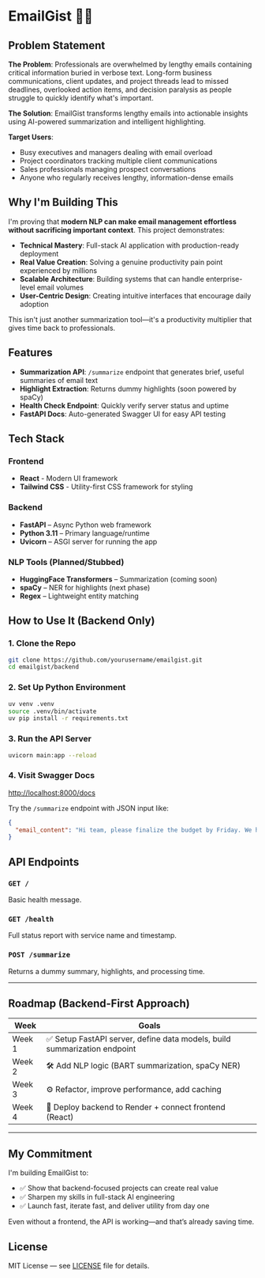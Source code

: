 # EmailGist 📧✨

## Problem Statement

**The Problem**: Professionals are overwhelmed by lengthy emails containing critical information buried in verbose text. Long-form business communications, client updates, and project threads lead to missed deadlines, overlooked action items, and decision paralysis as people struggle to quickly identify what's important.

**The Solution**: EmailGist transforms lengthy emails into actionable insights using AI-powered summarization and intelligent highlighting.

**Target Users**: 
- Busy executives and managers dealing with email overload
- Project coordinators tracking multiple client communications
- Sales professionals managing prospect conversations
- Anyone who regularly receives lengthy, information-dense emails

## Why I'm Building This

I'm proving that **modern NLP can make email management effortless without sacrificing important context**. This project demonstrates:

- **Technical Mastery**: Full-stack AI application with production-ready deployment
- **Real Value Creation**: Solving a genuine productivity pain point experienced by millions
- **Scalable Architecture**: Building systems that can handle enterprise-level email volumes
- **User-Centric Design**: Creating intuitive interfaces that encourage daily adoption

This isn't just another summarization tool—it's a productivity multiplier that gives time back to professionals.

## Features

* **Summarization API**: `/summarize` endpoint that generates brief, useful summaries of email text
* **Highlight Extraction**: Returns dummy highlights (soon powered by spaCy)
* **Health Check Endpoint**: Quickly verify server status and uptime
* **FastAPI Docs**: Auto-generated Swagger UI for easy API testing

## Tech Stack

### Frontend
- **React** - Modern UI framework
- **Tailwind CSS** - Utility-first CSS framework for styling

### Backend

* **FastAPI** – Async Python web framework
* **Python 3.11** – Primary language/runtime
* **Uvicorn** – ASGI server for running the app

### NLP Tools (Planned/Stubbed)

* **HuggingFace Transformers** – Summarization (coming soon)
* **spaCy** – NER for highlights (next phase)
* **Regex** – Lightweight entity matching

## How to Use It (Backend Only)

### 1. Clone the Repo

```bash
git clone https://github.com/yourusername/emailgist.git
cd emailgist/backend
```

### 2. Set Up Python Environment

```bash
uv venv .venv
source .venv/bin/activate
uv pip install -r requirements.txt
```

### 3. Run the API Server

```bash
uvicorn main:app --reload
```

### 4. Visit Swagger Docs

[http://localhost:8000/docs](http://localhost:8000/docs)

Try the `/summarize` endpoint with JSON input like:

```json
{
  "email_content": "Hi team, please finalize the budget by Friday. We have a client review on Monday."
}
```

## API Endpoints

### `GET /`

Basic health message.

### `GET /health`

Full status report with service name and timestamp.

### `POST /summarize`

Returns a dummy summary, highlights, and processing time.

---

## Roadmap (Backend-First Approach)

| Week   | Goals                                                                    |
| ------ | ------------------------------------------------------------------------ |
| Week 1 | ✅ Setup FastAPI server, define data models, build summarization endpoint |
| Week 2 | 🛠 Add NLP logic (BART summarization, spaCy NER)                         |
| Week 3 | ⚙️ Refactor, improve performance, add caching                            |
| Week 4 | 🚀 Deploy backend to Render + connect frontend (React)                   |

---

## My Commitment

I'm building EmailGist to:

* ✅ Show that backend-focused projects can create real value
* ✅ Sharpen my skills in full-stack AI engineering
* ✅ Launch fast, iterate fast, and deliver utility from day one

Even without a frontend, the API is working—and that’s already saving time.

## License

MIT License — see [LICENSE](LICENSE) file for details.
